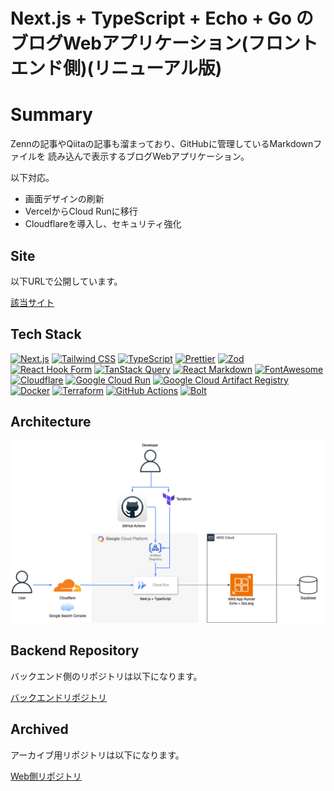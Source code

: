 # Next.js + TypeScript + Echo + Go のブログWebアプリケーション(フロントエンド側)(リニューアル版)

# Summary

Zennの記事やQiitaの記事も溜まっており、GitHubに管理しているMarkdownファイルを
読み込んで表示するブログWebアプリケーション。

以下対応。

- 画面デザインの刷新
- VercelからCloud Runに移行
- Cloudflareを導入し、セキュリティ強化

## Site

以下URLで公開しています。

[該当サイト](https://techblogkk.com)

## Tech Stack

[![Next.js](https://img.shields.io/badge/-Next.js-000000?style=flat-square&logo=next.js)](https://nextjs.org/)
[![Tailwind CSS](https://img.shields.io/badge/-Tailwind%20CSS-38B2AC?style=flat-square&logo=tailwind-css&logoColor=white)](https://tailwindcss.com/)
[![TypeScript](https://img.shields.io/badge/-TypeScript-3178C6?style=flat-square&logo=typescript&logoColor=white)](https://www.typescriptlang.org/)
[![Prettier](https://img.shields.io/badge/-Prettier-F7B93E?style=flat-square&logo=prettier&logoColor=white)](https://prettier.io/)
[![Zod](https://img.shields.io/badge/-Zod-3178C6?style=flat-square&logo=zod&logoColor=white)](https://github.com/colinhacks/zod)
[![React Hook Form](https://img.shields.io/badge/-React%20Hook%20Form-EC5990?style=flat-square&logo=react-hook-form&logoColor=white)](https://react-hook-form.com/)
[![TanStack Query](https://img.shields.io/badge/-TanStack%20Query-FF4500?style=flat-square&logo=tanstack&logoColor=white)](https://tanstack.com/query/latest/docs/framework/react/react-native/overview)
[![React Markdown](https://img.shields.io/badge/-React%20Markdown-FF4500?style=flat-square&logo=react-markdown&logoColor=white)](https://react-markdown.org/)
[![FontAwesome](https://img.shields.io/badge/-FontAwesome-339AF0?style=flat-square&logo=font-awesome&logoColor=white)](https://fontawesome.com/)
[![Cloudflare](https://img.shields.io/badge/-Cloudflare-F38020?style=flat-square&logo=cloudflare&logoColor=white)](https://www.cloudflare.com/)
[![Google Cloud Run](https://img.shields.io/badge/-Google%20Cloud%20Run-4285F4?style=flat-square&logo=google-cloud&logoColor=white)](https://cloud.google.com/run)
[![Google Cloud Artifact Registry](https://img.shields.io/badge/-Google%20Cloud%20Artifact%20Registry-4285F4?style=flat-square&logo=google-cloud&logoColor=white)](https://cloud.google.com/artifact-registry)
[![Docker](https://img.shields.io/badge/-Docker-2496ED?style=flat-square&logo=docker&logoColor=white)](https://www.docker.com/)
[![Terraform](https://img.shields.io/badge/-Terraform-000000?style=flat-square&logo=terraform&logoColor=white)](https://www.terraform.io/)
[![GitHub Actions](https://img.shields.io/badge/-GitHub%20Actions-2088FF?style=flat-square&logo=github-actions&logoColor=white)](https://github.com/features/actions)
[![Bolt](https://img.shields.io/badge/-Bolt-000000?style=flat-square&logo=bolt&logoColor=white)](https://bolt.new/)

## Architecture

![Architecture](./architecture/architecture.drawio.png)

## Backend Repository

バックエンド側のリポジトリは以下になります。

[バックエンドリポジトリ](https://github.com/kojikawazu/nextjs-echo-back-blog-app)

## Archived

アーカイブ用リポジトリは以下になります。

[Web側リポジトリ](https://github.com/kojikawazu/archive-nextjs-echo-front-blog-app)